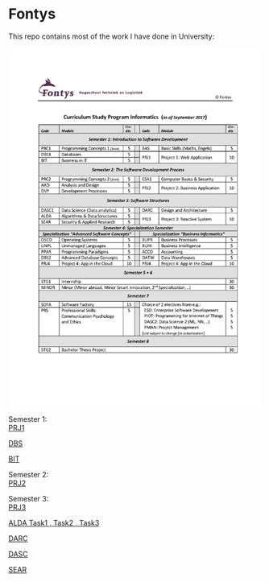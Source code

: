 # Fontys
This repo contains most of the work I have done in University:

![alt text](https://github.com/JonasBrockmoeller/Fontys/blob/main/curriculum.jpg)

Semester 1: <br/>
[PRJ1](https://github.com/FontysVenlo/prj1-2020-group-prj1-2020-16)

[DBS](https://github.com/FontysVenlo/dbs1-assignment-1-dbs1group43)

[BIT](https://github.com/FontysVenlo/bit-2020-game-bit-2020-lice)

Semester 2: <br/>
[PRJ2](https://github.com/FontysVenlo/prj2-2021-prj2-2021-11)

Semester 3: <br/>
[PRJ3](https://github.com/FontysVenlo/intelligent-traffic-control-prj3-2021-g07-bru)

[ALDA Task1 ](https://github.com/FontysVenlo/alda-task-01-JonasBrockmoeller)
[,  Task2 ](https://github.com/FontysVenlo/alda-task-02-JonasBrockmoeller)
[,  Task3](https://github.com/FontysVenlo/alda-task-03-JonasBrockmoeller)

[DARC](https://github.com/FontysVenlo/exercises-JonasBrockmoeller)

[DASC](https://github.com/Konfistador/ElectricVehiclesEDA)

[SEAR](https://github.com/FontysVenlo/AR_assignment_2021_D_and_J)
